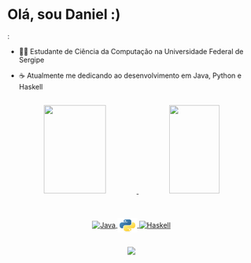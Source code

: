 # Olá, sou Daniel :)
:

- 👨‍💻 Estudante de Ciência da Computação na Universidade Federal de Sergipe
- ☕ Atualmente me dedicando ao desenvolvimento em Java, Python e Haskell

  ##
 
 <div align="center" style="display: inline_block">
  <a href="https://github.com/Dan-Avila">
  <img height="180em" width="50%" src="https://github-readme-stats.vercel.app/api?username=Dan-Avila&show_icons=true&theme=github_dark&include_all_commits=true&count_private=true"/>
  <img height="180em" width="45%" src="https://github-readme-stats.vercel.app/api/top-langs/?username=Dan-Avila&layout=compact&langs_count=7&theme=github_dark"/>
</div>
  
  ##
  
<div align="center" style="display: inline_block"><br>
  <img align="center" alt="Java" height="30" width="40" src="https://cdn.jsdelivr.net/gh/devicons/devicon/icons/java/java-original.svg">
  <img align="center" alt="Python" height="30" width="40" src="https://raw.githubusercontent.com/devicons/devicon/master/icons/python/python-original.svg">
  <img align="center" alt="Haskell" height="30" width="40" src="https://cdn.jsdelivr.net/gh/devicons/devicon/icons/haskell/haskell-original.svg">
</div>
    
  ##
    
<div align="center"> 
  <a href="https://www.linkedin.com/in/daniel-avila-sl/" target="_blank"><img src="https://img.shields.io/badge/LinkedIn-0077B5?style=for-the-badge&logo=linkedin&logoColor=white"></a>
</div>
  
